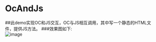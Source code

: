 # OcAndJs
##此demo实现OC和JS交互，OC与JS相互调用，其中写一个静态的HTML文件，提供JS方法。
###效果图如下:<br>
![image](https://github.com/SoftProgramLX/OcAndJs/blob/master/OcAndJs/screen.png)
<br>

